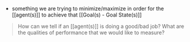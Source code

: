 - something we are trying to minimize/maximize in order for the [[agent(s)]] to achieve that [[Goal(s) - Goal State(s)]]

> How can we tell if an [[agent(s)]] is doing a good/bad job?
> What are the qualities of performance that we would like to measure?